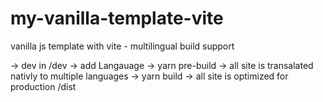 # my-vanilla-template-vite
 vanilla js template with vite - multilingual  build support


-> dev in /dev 
-> add Langauage 
-> yarn pre-build -> all site is transalated nativly to multiple languages 
-> yarn build  -> all site is optimized for production /dist
